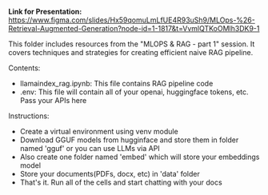 **Link for Presentation:**
https://www.figma.com/slides/Hx59qomuLmLfUE4R93uSh9/MLOps-%26-Retrieval-Augmented-Generation?node-id=1-1817&t=VvmlQTKoOMlh3DK9-1


This folder includes resources from the "MLOPS & RAG - part 1" session. It covers techniques and strategies for creating efficient naive RAG pipeline.

Contents:
- llamaindex_rag.ipynb: This file contains RAG pipeline code
- .env: This file will contain all of your openai, huggingface tokens, etc. Pass your APIs here

Instructions:
- Create a virtual environment using venv module
- Download GGUF models from hugginface and store them in folder named 'gguf' or you can use LLMs via API
- Also create one folder named 'embed' which will store your embeddings model
- Store your documents(PDFs, docx, etc) in 'data' folder
- That's it. Run all of the cells and start chatting with your docs
